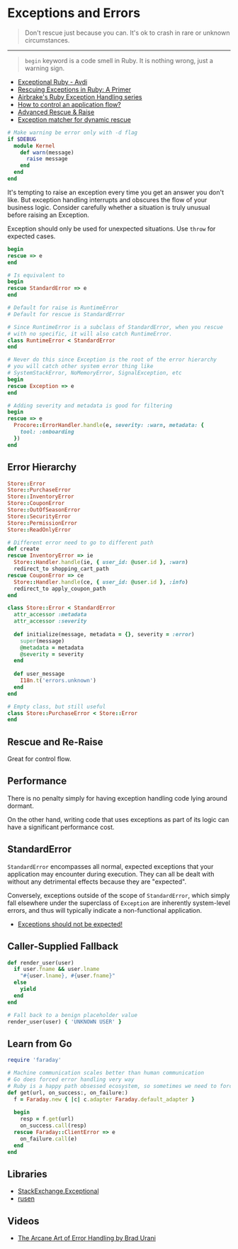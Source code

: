 # Exceptions and Errors

> Don't rescue just because you can. It's ok to crash in rare or unknown circumstances.

---

> `begin` keyword is a code smell in Ruby. It is nothing wrong, just a warning sign.

* [Exceptional Ruby - Avdi](http://avdi.org/talks/exceptional-ruby-rubyconf-2011/exceptional-ruby.html)
* [Rescuing Exceptions in Ruby: A Primer](http://blog.appsignal.com/blog/2016/10/18/ruby-magic-exceptions-primer.html)
* [Airbrake's Ruby Exception Handling series](https://airbrake.io/blog/category/ruby-exception-handling)
* [How to control an application flow?](https://blog.lelonek.me/how-to-control-application-flow-e97895a60b3c#.yobp7071i)
* [Advanced Rescue & Raise](http://docs.honeybadger.io/ruby/exceptions/advanced-rescue-and-raise.html)
* [Exception matcher for dynamic rescue](http://blog.honeybadger.io/level-up-ruby-rescue-with-dynamic-exception-matchers/)

```ruby
# Make warning be error only with -d flag
if $DEBUG
  module Kernel
    def warn(message)
      raise message
    end
  end
end
```

It's tempting to raise an exception every time you get an answer you don't like. But exception handling interrupts and obscures the flow of your business logic. Consider carefully whether a situation is truly unusual before raising an Exception.

Exception should only be used for unexpected situations. Use `throw` for expected cases.

```ruby
begin
rescue => e
end

# Is equivalent to
begin
rescue StandardError => e
end

# Default for raise is RuntimeError
# Default for rescue is StandardError

# Since RuntimeError is a subclass of StandardError, when you rescue
# with no specific, it will also catch RuntimeError.
class RuntimeError < StandardError
end

# Never do this since Exception is the root of the error hierarchy
# you will catch other system error thing like
# SystemStackError, NoMemoryError, SignalException, etc
begin
rescue Exception => e
end
```

```ruby
# Adding severity and metadata is good for filtering
begin
rescue => e
  Procore::ErrorHandler.handle(e, severity: :warn, metadata: {
    tool: :onboarding
  })
end
```

## Error Hierarchy

```ruby
Store::Error
Store::PurchaseError
Store::InventoryError
Store::CouponError
Store::OutOfSeasonError
Store::SecurityError
Store::PermissionError
Store::ReadOnlyError

# Different error need to go to different path
def create
rescue InventoryError => ie
  Store::Handler.handle(ie, { user_id: @user.id }, :warn)
  redirect_to shopping_cart_path
rescue CouponError => ce
  Store::Handler.handle(ce, { user_id: @user.id }, :info)
  redirect_to apply_coupon_path
end

class Store::Error < StandardError
  attr_accessor :metadata
  attr_accessor :severity
  
  def initialize(message, metadata = {}, severity = :error)
    super(message)
    @metadata = metadata
    @severity = severity
  end
  
  def user_message
    I18n.t('errors.unknown')
  end
end

# Empty class, but still useful
class Store::PurchaseError < Store::Error
end
```

## Rescue and Re-Raise

Great for control flow.

## Performance

There is no penalty simply for having exception handling code lying around dormant.

On the other hand, writing code that uses exceptions as part of its logic can have a significant performance cost.

## StandardError

`StandardError` encompasses all normal, expected exceptions that your application may encounter during execution. They can all be dealt with without any detrimental effects because they are "expected".

Conversely, exceptions outside of the scope of `StandardError`, which simply fall elsewhere under the superclass of `Exception` are inherently system-level errors, and thus will typically indicate a non-functional application.

* [Exceptions should not be expected!](https://robots.thoughtbot.com/save-bang-your-head-active-record-will-drive-you-mad)

## Caller-Supplied Fallback

```ruby
def render_user(user)
  if user.fname && user.lname
    "#{user.lname}, #{user.fname}"
  else
    yield
  end
end

# Fall back to a benign placeholder value
render_user(user) { 'UNKNOWN USER' }
```

## Learn from Go

```ruby
require 'faraday'

# Machine communication scales better than human communication
# Go does forced error handling very way
# Ruby is a happy path obsessed ecosystem, so sometimes we need to force it
def get(url, on_success:, on_failure:)
  f = Faraday.new { |c| c.adapter Faraday.default_adapter }
  
  begin
    resp = f.get(url)
    on_success.call(resp)
  rescue Faraday::ClientError => e
    on_failure.call(e)
  end
end
```

## Libraries

* [StackExchange.Exceptional](https://github.com/NickCraver/StackExchange.Exceptional)
* [rusen](https://github.com/moove-it/rusen)

## Videos

* [The Arcane Art of Error Handling by Brad Urani](https://www.youtube.com/watch?v=9R4wlyWBP1k)

